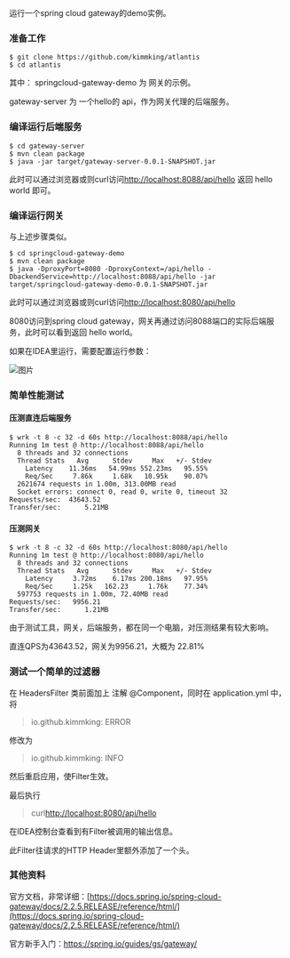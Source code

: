 运行一个spring cloud gateway的demo实例。

### 准备工作

```plain
$ git clone https://github.com/kimmking/atlantis
$ cd atlantis
```
其中：
springcloud-gateway-demo 为 网关的示例。

gateway-server 为 一个hello的 api，作为网关代理的后端服务。

### 编译运行后端服务

```plain
$ cd gateway-server 
$ mvn clean package
$ java -jar target/gateway-server-0.0.1-SNAPSHOT.jar
```
此时可以通过浏览器或则curl访问[http://localhost:8088/api/hello](http://localhost:8088/api/hello)
返回 hello world 即可。

### 编译运行网关

与上述步骤类似。

```plain
$ cd springcloud-gateway-demo 
$ mvn clean package
$ java -DproxyPort=8080 -DproxyContext=/api/hello -DbackendService=http://localhost:8088/api/hello -jar target/springcloud-gateway-demo-0.0.1-SNAPSHOT.jar
```
此时可以通过浏览器或则curl访问[http://localhost:8080/api/hello](http://localhost:8080/api/hello)

8080访问到spring cloud gateway，网关再通过访问8088端口的实际后端服务，此时可以看到返回 hello world。

如果在IDEA里运行，需要配置运行参数：

![图片](https://uploader.shimo.im/f/89ZBMcNQVajSWxVq.png!thumbnail?fileGuid=VGK9CwcjgCHqdcwy)


### 简单性能测试

#### 压测直连后端服务

```plain
$ wrk -t 8 -c 32 -d 60s http://localhost:8088/api/hello
Running 1m test @ http://localhost:8088/api/hello
  8 threads and 32 connections
  Thread Stats   Avg      Stdev     Max   +/- Stdev
    Latency    11.36ms   54.99ms 552.23ms   95.55%
    Req/Sec     7.86k     1.68k   10.95k    90.07%
  2621674 requests in 1.00m, 313.00MB read
  Socket errors: connect 0, read 0, write 0, timeout 32
Requests/sec:  43643.52
Transfer/sec:      5.21MB
```
#### 压测网关

```plain
$ wrk -t 8 -c 32 -d 60s http://localhost:8080/api/hello
Running 1m test @ http://localhost:8080/api/hello
  8 threads and 32 connections
  Thread Stats   Avg      Stdev     Max   +/- Stdev
    Latency     3.72ms    6.17ms 200.18ms   97.95%
    Req/Sec     1.25k   162.23     1.76k    77.34%
  597753 requests in 1.00m, 72.40MB read
Requests/sec:   9956.21
Transfer/sec:      1.21MB
```
由于测试工具，网关，后端服务，都在同一个电脑，对压测结果有较大影响。

直连QPS为43643.52，网关为9956.21，大概为 22.81%

### 测试一个简单的过滤器

在 HeadersFilter 类前面加上 注解 @Component，同时在 application.yml 中，将

>io.github.kimmking: ERROR

修改为

>io.github.kimmking: INFO

然后重启应用，使Filter生效。

最后执行

>curl[http://localhost:8080/api/hello](http://localhost:8080/api/hello)

在IDEA控制台查看到有Filter被调用的输出信息。

此Filter往请求的HTTP Header里额外添加了一个头。

### 其他资料

官方文档，非常详细：[https://docs.spring.io/spring-cloud-gateway/docs/2.2.5.RELEASE/reference/html/](https://docs.spring.io/spring-cloud-gateway/docs/2.2.5.RELEASE/reference/html/)

官方新手入门：https://spring.io/guides/gs/gateway/


